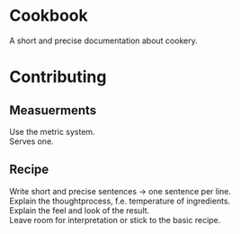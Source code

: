 # Cookbook
A short and precise documentation about cookery.

# Contributing
## Measuerments
Use the metric system.  
Serves one.  
## Recipe
Write short and precise sentences -> one sentence per line.  
Explain the thoughtprocess, f.e. temperature of ingredients.  
Explain the feel and look of the result.  
Leave room for interpretation or stick to the basic recipe.  

